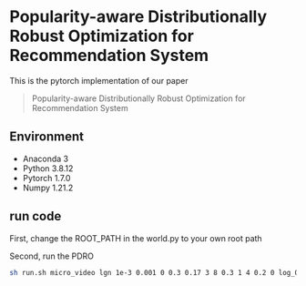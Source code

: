 # Popularity-aware Distributionally Robust Optimization for Recommendation System
This is the pytorch implementation of our paper
> Popularity-aware Distributionally Robust Optimization for Recommendation System

## Environment
- Anaconda 3
- Python 3.8.12
- Pytorch 1.7.0
- Numpy 1.21.2


## run code
First, change the ROOT_PATH in the world.py to your own root path

Second, run the PDRO
```bash
sh run.sh micro_video lgn 1e-3 0.001 0 0.3 0.17 3 8 0.3 1 4 0.2 0 log_0 0
```

